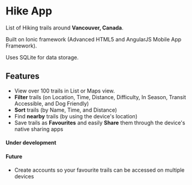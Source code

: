 # **Hike App** #

List of Hiking trails around **Vancouver, Canada**.

Built on Ionic framework (Advanced HTML5 and AngularJS Mobile App Framework).

Uses SQLite for data storage.

## Features ##
* View over 100 trails in List or Maps view.
* **Filter** trails (on Location, Time, Distance, Difficulty, In Season, Transit Accessible, and Dog Friendly)
* **Sort** trails (by Name, Time, and Distance)
* Find **nearby** trails (by using the device's location)
* Save trails as **Favourites** and easily **Share** them through the device's native sharing apps

#### Under development ####



#### Future ####
* Create accounts so your favourite trails can be accessed on multiple devices
